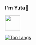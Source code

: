 ### I'm Yuta👋

<img src="https://cdn.jsdelivr.net/gh/devicons/devicon/icons/javascript/javascript-plain.svg" height="50" />



<!--
**yutaokkots/yutaokkots** is a ✨ _special_ ✨ repository because its `README.md` (this file) appears on your GitHub profile.

Here are some ideas to get you started:

- 🔭 I’m currently working on ...
- 🌱 I’m currently learning ...
- 👯 I’m looking to collaborate on ...
- 🤔 I’m looking for help with ...
- 💬 Ask me about ...
- 📫 How to reach me: ...
- 😄 Pronouns: ...
- ⚡ Fun fact: ...
-->

[![Top Langs](https://github-readme-stats.vercel.app/api/top-langs/?username=yutaokkots&theme=transparent&layout=compact&hide=Procfile)](https://github.com/anuraghazra/github-readme-stats)

            
